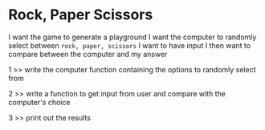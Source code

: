 # Rock, Paper Scissors

I want the game to generate a playground
I want the computer to randomly select between `rock, paper, scissors`
I want to have input
I then want to compare between the computer and my answer

1 >> write the computer function containing the options to randomly select from

2 >> write a function to get input from user and compare with the computer's choice

3 >> print out the results